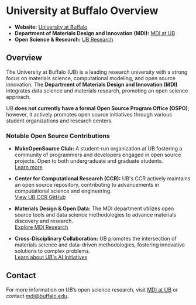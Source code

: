 # University at Buffalo Overview

- **Website:** [University at Buffalo](https://www.buffalo.edu/)
- **Department of Materials Design and Innovation (MDI):** [MDI at UB](https://engineering.buffalo.edu/materials-design-innovation.html)
- **Open Science & Research:** [UB Research](https://www.buffalo.edu/research.html)

## Overview


The University at Buffalo (UB) is a leading research university with a strong focus on materials science, computational modeling, and open source innovation. The **Department of Materials Design and Innovation (MDI)** integrates data science and materials research, promoting an open science approach.


UB **does not currently have a formal Open Source Program Office (OSPO)**; however, it actively promotes open source initiatives through various student organizations and research centers.


### Notable Open Source Contributions


- **MakeOpenSource Club:** A student-run organization at UB fostering a community of programmers and developers engaged in open source projects. Open to both undergraduate and graduate students.  
  [Learn more](https://engineering.buffalo.edu/computer-science-engineering/people/professional-and-student-organizations.host.html/content/shared/engineering/school-wide-content/clubs/seas/open-source.detail.html)

- **Center for Computational Research (CCR):** UB's CCR actively maintains an open source repository, contributing to advancements in computational science and engineering.  
  [View UB CCR GitHub](https://github.com/ubccr)

- **Materials Design & Open Data:** The MDI department utilizes open source tools and data science methodologies to advance materials discovery and research.  
  [Explore MDI Research](https://engineering.buffalo.edu/materials-design-innovation/research.html)

- **Cross-Disciplinary Collaboration:** UB promotes the intersection of materials science and data-driven methodologies, fostering innovative solutions to complex problems.  
  [Learn about UB's AI Initiatives](https://www.buffalo.edu/research/research-expertise/expertise-in-ai.html)

## Contact

For more information on UB’s open science research, visit [MDI at UB](https://engineering.buffalo.edu/materials-design-innovation.html) or contact [mdi@buffalo.edu](mailto:mdi@buffalo.edu).
